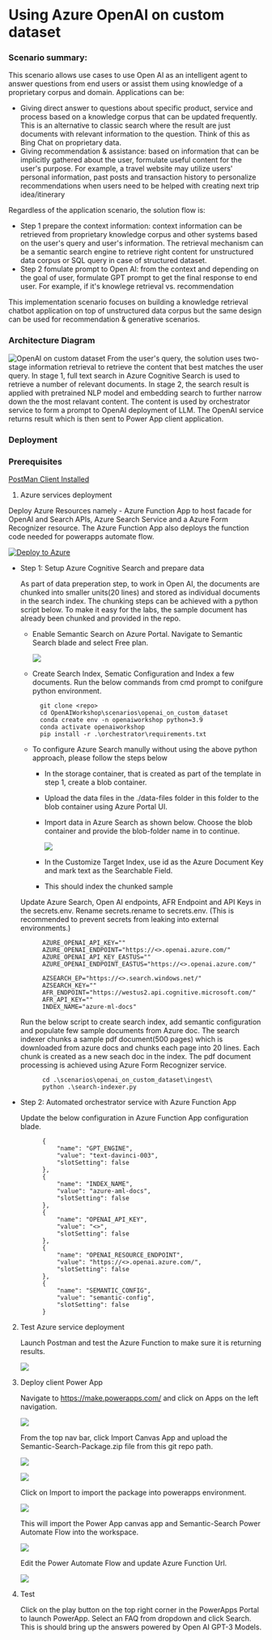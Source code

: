 # Using Azure OpenAI on custom dataset
### Scenario summary:
This scenario allows use cases to use Open AI as an intelligent agent to answer questions from end users or assist them using knowledge of a proprietary corpus and domain.
Applications can be: 
- Giving direct answer to questions about specific product, service and process based on a knowledge corpus that can be updated frequently. This is an alternative to classic search where the result are just documents with relevant information to the question. Think of this as Bing Chat on proprietary data.
- Giving recommendation & assistance: based on information that can be implicitly gathered about the user, formulate useful content for the user's purpose. For example, a travel website may utilize users' personal information, past posts and transaction history to personalize recommendations when users need to be helped with creating next trip idea/itinerary

Regardless of the application scenario, the solution flow is:
- Step 1 prepare the context information: context information can be retrieved from proprietary knowledge corpus and other systems based on the user's query and user's information. The retrieval mechanism can be a semantic search engine to retrieve right content for unstructured data corpus or SQL query in case of structured dataset.
- Step 2 fomulate prompt to Open AI: from the context and depending on the goal of user, formulate GPT prompt to get the final response to end user. For example, if it's knowlege retrieval vs. recommendation

This implementation scenario focuses on building a knowledge retrieval chatbot application on top of unstructured data corpus but the same design can be used for recommendation & generative scenarios.

### Architecture Diagram
![OpenAI on custom dataset](../../documents/media/openaioncustomdataset.png)
From the user's query, the solution uses two-stage information retrieval to retrieve the content that best matches the user query. 
In stage 1, full text search in Azure Cognitive Search is used to retrieve a number of relevant documents. In stage 2, the search result is applied with pretrained NLP model and embedding search to further narrow down the the most relavant content. The content is used by orchestrator service to form a prompt to OpenAI deployment of LLM. The OpenAI service returns result which is then sent to Power App client application.
### Deployment


### Prerequisites

[PostMan Client Installed](https://www.postman.com/downloads/)



1. Azure services deployment

Deploy Azure Resources namely - Azure Function App to host facade for OpenAI and Search APIs, Azure Search Service and a Azure Form Recognizer resource.
The Azure Function App also deploys the function code needed for powerapps automate flow. 


[![Deploy to Azure](https://aka.ms/deploytoazurebutton)](https://portal.azure.com/#create/Microsoft.Template/uri/https%3A%2F%2Fraw.githubusercontent.com%2Fmicrosoft%2FOpenAIWorkshop%2Fanildwa-dev%2Fscenarios%2Fopenai_on_custom_dataset%2Fdeploy%2Fazure-deploy.json)



- Step 1: Setup Azure Cognitive Search and prepare data

    As part of data preperation step, to work in Open AI, the documents are chunked into smaller units(20 lines) and stored as individual documents in the search index. The chunking steps can be achieved with a python script below. 
    To make it easy for the labs, the sample document has already been chunked and provided in the repo. 

    * Enable Semantic Search on Azure Portal. Navigate to Semantic Search blade and select Free plan. 
    
        ![](../../documents/media/enable-semantic-search.png)

    * Create Search Index, Sematic Configuration and Index a few documents.
      Run the below commands from cmd prompt to conifgure python environment. 

            
            git clone <repo>
            cd OpenAIWorkshop\scenarios\openai_on_custom_dataset
            conda create env -n openaiworkshop python=3.9
            conda activate openaiworkshop
            pip install -r .\orchestrator\requirements.txt

    * To configure Azure Search manully without using the above python approach, please follow the steps below

        - In the storage container, that is created as part of the template in step 1, create a blob container. 
        - Upload the data files in the ./data-files folder in this folder to the blob container using Azure Portal UI.
        - Import data in Azure Search as shown below. Choose the blob container and provide the blob-folder name in to continue. 

            ![](../../documents/media/search1.png)
        - In the Customize Target Index, use id as the Azure Document Key and mark text as the Searchable Field. 
        - This should index the chunked sample

     Update Azure Search, Open AI endpoints, AFR Endpoint and API Keys in the secrets.env. 
     Rename secrets.rename to secrets.env. (This is recommended to prevent secrets from leaking into external environments.)

            AZURE_OPENAI_API_KEY=""
            AZURE_OPENAI_ENDPOINT="https://<>.openai.azure.com/"
            AZURE_OPENAI_API_KEY_EASTUS=""
            AZURE_OPENAI_ENDPOINT_EASTUS="https://<>.openai.azure.com/"

            AZSEARCH_EP="https://<>.search.windows.net/"
            AZSEARCH_KEY=""
            AFR_ENDPOINT="https://westus2.api.cognitive.microsoft.com/"
            AFR_API_KEY=""
            INDEX_NAME="azure-ml-docs"

     Run the below script to create search index, add semantic configuration and populate few sample documents from Azure doc. 
     The search indexer chunks a sample pdf document(500 pages) which is downloaded from azure docs and chunks each page into 20 lines. Each chunk is created as a new seach doc in the index. The pdf document processing is achieved using Azure Form Recognizer service. 
     

            cd .\scenarios\openai_on_custom_dataset\ingest\
            python .\search-indexer.py
            
        

- Step 2: Automated orchestrator service with Azure Function App

    Update the below configuration in Azure Function App configuration blade. 

            {
                "name": "GPT_ENGINE",
                "value": "text-davinci-003",
                "slotSetting": false
            },
            {
                "name": "INDEX_NAME",
                "value": "azure-aml-docs",
                "slotSetting": false
            },
            {
                "name": "OPENAI_API_KEY",
                "value": "<>",
                "slotSetting": false
            },
            {
                "name": "OPENAI_RESOURCE_ENDPOINT",
                "value": "https://<>.openai.azure.com/",
                "slotSetting": false
            },
            {
                "name": "SEMANTIC_CONFIG",
                "value": "semantic-config",
                "slotSetting": false
            }

2. Test Azure service deployment

    Launch Postman and test the Azure Function to make sure it is returning results. 

    ![](../../documents/media/postman.png)

3. Deploy client Power App

    Navigate to https://make.powerapps.com/ and click on Apps on the left navigation. 

    ![](../../documents/media/powerapps1.png)

    From the top nav bar, click Import Canvas App and upload the Semantic-Search-Package.zip file from this git repo path. 

    ![](../../documents/media/powerapps2.png)

    ![](../../documents/media/powerapps3.png)

    Click on Import to import the package into powerapps environment. 

    ![](../../documents/media/powerapps4.png)

    This will import the Power App canvas app and Semantic-Search Power Automate Flow into the workspace. 
    
    ![](../../documents/media/powerapps7.png)

    Edit the Power Automate Flow and update Azure Function Url. 
    
    ![](../../documents/media/powerapps5.png)

4. Test

    Click on the play button on the top right corner in the PowerApps Portal to launch PowerApp.
    Select an  FAQ from dropdown and click Search. This is should bring up the answers powered by Open AI GPT-3 Models. 


